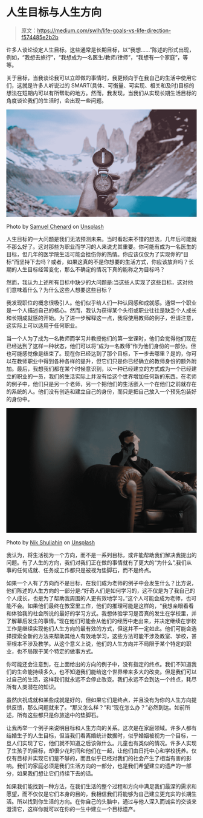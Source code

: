 # 人生目标与人生方向

> 原文：<https://medium.com/swlh/life-goals-vs-life-direction-f574485e2b2b>

许多人谈论设定人生目标。这些通常是长期目标，以“我想……”陈述的形式出现，例如，“我想去旅行”，“我想成为一名医生/教师/律师”，“我想有一个家庭”，等等。

关于目标，当我谈论我可以立即做的事情时，我更倾向于在我自己的生活中使用它们，这就是许多人听说过的 SMART(具体、可衡量、可实现、相关和及时)目标的想法在短期内可以有所帮助的地方。然而，我发现，当我们从实现长期生活目标的角度谈论我们的生活时，会出现一些问题。

![](img/986af7b3107af915025240acb0ca8037.png)

Photo by [Samuel Chenard](https://unsplash.com/@samuelchenard?utm_source=medium&utm_medium=referral) on [Unsplash](https://unsplash.com?utm_source=medium&utm_medium=referral)

人生目标的一大问题是我们无法预测未来。当时看起来不错的想法，几年后可能就不那么好了。这对那些为职业而学习的人来说尤其重要。你可能有成为一名医生的目标，但几年的医学院生活可能会挫伤你的热情。你应该仅仅为了实现你的“目标”而坚持下去吗？或者，如果这真的不是你想要的生活方式，你应该放弃吗？长期的人生目标经常变化，那么不确定的情况下真的能称之为目标吗？

然而，我认为上述所有目标中缺少的大问题是:当这些人实现了这些目标，这对他们意味着什么？为什么这些人想要这些目标？

我发现职位的概念很吸引人。他们似乎给人们一种认同感和成就感。通常一个职业是一个人描述自己的核心。然而，我认为获得某个头衔或职业往往是缺乏个人成长和长期成就感的开始。为了进一步解释这一点，我将使用教师的例子，但请注意，这实际上可以适用于任何职业。

当一个人为了成为一名教师而学习并教授他们的第一堂课时，他们会觉得他们现在已经达到了这样一种状态，他们可以将“成为一名教师”作为他们身份的一部分。但也可能感觉像是结束了。现在你已经达到了那个目标，下一步去哪里？是的，你可以在教师职业中得到各种各样的提升，但它们只是你已经确立的教师身份的额外附加。最后，我想我们都在某个时候意识到，以一种已经建立的方式成为一个已经建立的职业的一员，我们的生活实际上并没有给这个世界增加任何新的东西。在老师的例子中，他们只是另一个老师，另一个把他们的生活嵌入一个在他们之前就存在的系统的人。他们没有创造和建立自己的身份，而只是把自己放入一个预先包装好的身份中。

![](img/0a4b0c5c84f85e6ac348360497afe28c.png)

Photo by [Nik Shuliahin](https://unsplash.com/@tjump?utm_source=medium&utm_medium=referral) on [Unsplash](https://unsplash.com?utm_source=medium&utm_medium=referral)

我认为，将生活视为一个方向，而不是一系列目标，或许能帮助我们解决我提出的问题。有了人生的方向，我们对我们正在做的事情就有了更大的“为什么”,我们从事的任何成就、任务或工作都只是被视为垫脚石，而不是终点。

如果一个人有了方向而不是目标，在我们成为老师的例子中会发生什么？比方说，他们陈述的人生方向的一部分是:“好奇人们是如何学习的，这不仅是为了我自己的个人成长，也是为了帮助我周围的人更有效地学习。”这个人可能会成为老师，也可能不会。如果他们最终在教室里工作，他们的推理可能是这样的，“我想亲眼看看和体验我的社会所说的最好的学习方式。我想体验学习是否真的发生在学校里，并了解幕后发生的事情。”现在他们可能会从他们的经历中走出来，并决定继续在学校工作是继续实现他们人生方向的最有效的方式，但这并不一定如此。他们可能会选择探索全新的方法来帮助其他人有效地学习，这些方法可能不涉及教室、学校，甚至根本不涉及教学。从这个意义上说，他们的人生方向并不局限于某个特定的职业，也不局限于某个特定的做事方式。

你可能还会注意到，在上面给出的方向的例子中，没有指定的终点。我们不知道我们的生命能持续多久，也不知道我们能给这个世界带来多大的改变。但是我们可以过自己的生活，这样我们就永远不会停止改变。我们永远不会到达一个终点，耗尽所有人类潜在的知识。

虽然庆祝成就和某些成就是好的，但如果它们是终点，并且没有为你的人生方向提供反馈，那么问题就来了。“那又怎么样？”和“现在怎么办？”必然到达。如前所述，所有这些都只是你旅途中的垫脚石。

让我再举一个例子来说明目标和人生方向的关系。这次是在家庭领域。许多人都有结婚生子的人生目标，但当我们看离婚统计数据时，似乎婚姻被视为一个目标，一旦人们实现了它，他们就不知道之后该做什么。儿童也有类似的情况。许多人实现了生孩子的目标，却很少花时间和他们在一起，让他们由日托中心和学校抚养。仅仅有目标并实现它们是不够的，而且似乎已经对我们的社会产生了相当有害的影响。我们的家庭必须是我们生活方向的一部分，也是我们希望建立的遗产的一部分，如果我们想让它们持续下去的话。

如果我们能找到一种方法，在我们生活的整个过程和方向中满足我们最深的需求和愿望，而不仅仅是它们本身的目的，我相信我们将能够为自己建立更充实的长期生活。所以找到你生活的方向。在你自己的头脑中，通过与他人深入而诚实的交谈来澄清它，这样你就可以在你的一生中建立一个目标遗产。